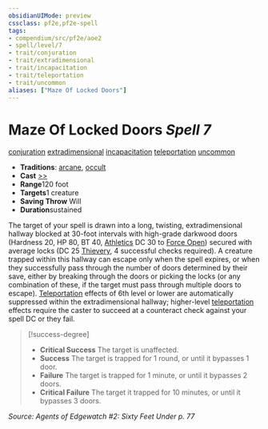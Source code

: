 ```yaml
---
obsidianUIMode: preview
cssclass: pf2e,pf2e-spell
tags:
- compendium/src/pf2e/aoe2
- spell/level/7
- trait/conjuration
- trait/extradimensional
- trait/incapacitation
- trait/teleportation
- trait/uncommon
aliases: ["Maze Of Locked Doors"]
---
```

# Maze Of Locked Doors *Spell 7*   
[conjuration](../../Rules/traits/conjuration.md)  [extradimensional](../../Rules/traits/extradimensional.md)  [incapacitation](../../Rules/traits/incapacitation.md)  [teleportation](../../Rules/traits/teleportation.md)  [uncommon](../../Rules/traits/uncommon.md)  

- **Traditions**: [arcane](../../Rules/traits/arcane.md), [occult](../../Rules/traits/occult.md)
- **Cast** [>>](../../Rules/core-rulebook/chapter-9-playing-the-game.md#Actions "Two-Action") 
- **Range**120 foot
- **Targets**1 creature
- **Saving Throw** Will
- **Duration**sustained

The target of your spell is drawn into a long, twisting, extradimensional hallway blocked at 30-foot intervals with high-grade darkwood doors (Hardness 20, HP 80, BT 40, [Athletics](../skills.md#Athletics) DC 30 to [Force Open](../../Rules/actions/force-open.md)) secured with average locks (DC 25 [Thievery](../skills.md#Thievery), 4 successful checks required). A creature trapped within this hallway can escape only when the spell expires, or when they successfully pass through the number of doors determined by their save, either by breaking through the doors or picking the locks (or any combination of these, if the target must pass through multiple doors to escape). [Teleportation](../../Rules/traits/teleportation.md) effects of 6th level or lower are automatically suppressed within the extradimensional hallway; higher-level [teleportation](../../Rules/traits/teleportation.md) effects require the caster to succeed at a counteract check against your spell DC or they fail.

> [!success-degree] 
> - **Critical Success** The target is unaffected.
> - **Success** The target is trapped for 1 round, or until it bypasses 1 door.
> - **Failure** The target is trapped for 1 minute, or until it bypasses 2 doors.
> - **Critical Failure** The target it trapped for 10 minutes, or until it bypasses 3 doors.

*Source: Agents of Edgewatch #2: Sixty Feet Under p. 77*